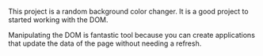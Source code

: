This project is a random background color changer. It is a good project to started working with the DOM.

Manipulating the DOM is fantastic tool because you can create applications that update the data of the page without needing a refresh.